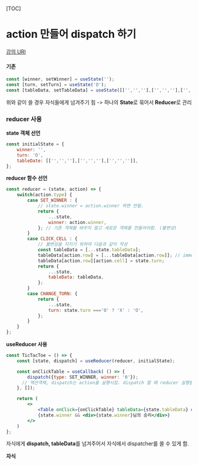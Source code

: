   [TOC]

# action 만들어 dispatch 하기

[강의 URI](https://youtu.be/f9awvzAxkpw)



#### 기존

```jsx
const [winner, setWinner] = useState('');
const [turn, setTurn] = useState('O');
const [tableData, setTableData] = useState([['','',''],['','',''],['','','']]);
```

위와 같이 쓸 경우 자식들에게 넘겨주기 힘 -> 하나의 **State**로 묶어서 **Reducer**로 관리



###  reducer 사용

**state 객체 선언**

```jsx
const initialState = {
    winner: '',
    turn: 'O',
    tableDate: [['','',''],['','',''],['','','']],
};
```

**reducer 함수 선언**

```jsx
const reducer = (state, action) => {
    switch(action.type) {
        case SET_WINNER : {
            // state.winner = action.winner 하면 안됨.
            return {
                ...state,
                winner: action.winner,
            }; // 기존 객체를 바꾸지 말고 새로운 객체를 만들어야함. (불변성)
        }
        case CLICK_CELL : {
            // 불변성을 지키기 위하여 다음과 같이 작성
            const tableData = [...state.tableData];
            tableData[action.row] = [...tableData[action.row]]; // immer라는 라이브러리로 가독성 해결
            tableData[action.row][action.cell] = state.turn;
            return {
                ...state,
                tableData: tableData,
            };
        }
        case CHANGE_TURN: {
            return {
                ...state,
                turn: state.turn ==='O' ? 'X' : 'O',
            };
        }
    }
};
```

**useReducer 사용**

```jsx
const TicTacToe = () => {
    const [state, dispatch] = useReducer(reducer, initialState);

    const onClickTable = useCallback( () => {
        dispatch({type: SET_WINNER, winner: '0'});  
      // 액션객체, dispatch는 action을 실행시킴. dispatch 할 때 reducer 실행됨
    }, []);

    return (
        <>
            <Table onClick={onClickTable} tableData={state.tableData} dispatch={dispatch}/>
            {state.winner && <div>{state.winner}님의 승리</div>}
        </>
    )
};
```

자식에게 **dispatch, tableData**를 넘겨주어서 자식에서 dispatcher를 쓸 수 있게 함.



**자식**


